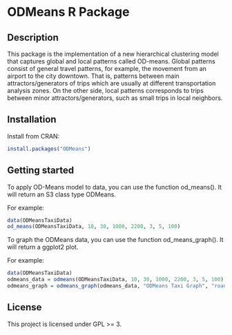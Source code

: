 # ODMeans R Package

## Description 

This package is the implementation of a new hierarchical clustering model that captures global and local patterns called OD-means. Global patterns consist of general travel patterns, for example, the movement from an airport to the city downtown. That is, patterns between main attractors/generators of trips which are usually at different transportation analysis zones. On the other side, local patterns corresponds to trips between minor attractors/generators, such as small trips in local neighbors.

## Installation

Install from CRAN:

```R
install.packages("ODMeans")
```

## Getting started

To apply OD-Means model to data, you can use the function od_means(). It will return an S3 class type ODMeans.

For example:

```R
data(ODMeansTaxiData)
od_means(ODMeansTaxiData, 10, 30, 1000, 2200, 3, 5, 100)
```

To graph the ODMeans data, you can use the function od_means_graph(). It will return a ggplot2 plot.

For example:
```R
data(ODMeansTaxiData)
odmeans_data = odmeans(ODMeansTaxiData, 10, 30, 1000, 2200, 3, 5, 100)
odmeans_graph = odmeans_graph(odmeans_data, "ODMeans Taxi Graph", "roadmap", 11, FALSE)
```

## License

This project is licensed under GPL >= 3.
